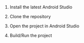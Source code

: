 1. Install the latest Android Studio

2. Clone the repository

3. Open the project in Android Studio

4. Build/Run the project

